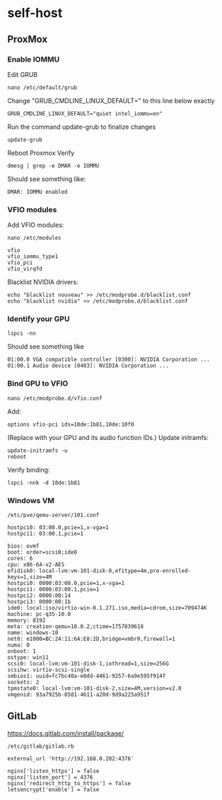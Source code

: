 # self-host

## ProxMox
### Enable IOMMU
Edit GRUB
```
nano /etc/default/grub
```
Change "GRUB_CMDLINE_LINUX_DEFAULT=" to this line below exactly

```
GRUB_CMDLINE_LINUX_DEFAULT="quiet intel_iommu=on"
```
Run the command update-grub to finalize changes
```
update-grub
```
Reboot Proxmox
Verify
```
dmesg | grep -e DMAR -e IOMMU
```
Should see something like:
```
DMAR: IOMMU enabled
```

### VFIO modules
Add VFIO modules:
```
nano /etc/modules
```
```
vfio
vfio_iommu_type1
vfio_pci
vfio_virqfd
```
Blacklist NVIDIA drivers:
```
echo "blacklist nouveau" >> /etc/modprobe.d/blacklist.conf
echo "blacklist nvidia" >> /etc/modprobe.d/blacklist.conf
```

### Identify your GPU
```
lspci -nn
```
Should see something like
```
01:00.0 VGA compatible controller [0300]: NVIDIA Corporation ...
01:00.1 Audio device [0403]: NVIDIA Corporation ...
```

### Bind GPU to VFIO
```
nano /etc/modprobe.d/vfio.conf
```
Add:
```
options vfio-pci ids=10de:1b81,10de:10f0
```
(Replace with your GPU and its audio function IDs.)
Update initramfs:
```
update-initramfs -u
reboot
```
Verify binding:
```
lspci -nnk -d 10de:1b81
```

### Windows VM
```
/etc/pve/qemu-server/101.conf
```
```
hostpci0: 03:00.0,pcie=1,x-vga=1
hostpci1: 03:00.1,pcie=1
```
```
bios: ovmf
boot: order=scsi0;ide0
cores: 6
cpu: x86-64-v2-AES
efidisk0: local-lvm:vm-101-disk-0,efitype=4m,pre-enrolled-keys=1,size=4M
hostpci0: 0000:03:00.0,pcie=1,x-vga=1
hostpci1: 0000:03:00.1,pcie=1
hostpci2: 0000:00:14
hostpci3: 0000:00:1b
ide0: local:iso/virtio-win-0.1.271.iso,media=cdrom,size=709474K
machine: pc-q35-10.0
memory: 8192
meta: creation-qemu=10.0.2,ctime=1757839618
name: windows-10
net0: e1000=BC:24:11:6A:E8:2D,bridge=vmbr0,firewall=1
numa: 0
onboot: 1
ostype: win11
scsi0: local-lvm:vm-101-disk-1,iothread=1,size=256G
scsihw: virtio-scsi-single
smbios1: uuid=fc7bc40a-e0dd-4461-9257-6a9e595f914f
sockets: 2
tpmstate0: local-lvm:vm-101-disk-2,size=4M,version=v2.0
vmgenid: 93a7925b-8581-4611-a20d-9d9a225a951f
```

## GitLab

https://docs.gitlab.com/install/package/

```
/etc/gitlab/gitlab.rb
```
```
external_url 'http://192.168.0.202:4376'

nginx['listen_https'] = false
nginx['listen_port'] = 4376
nginx['redirect_http_to_https'] = false
letsencrypt['enable'] = false
```
